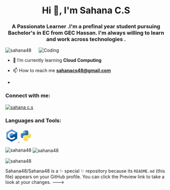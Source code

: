 <h1 align="center">Hi 👋, I'm Sahana C.S</h1>
<h3 align="center">A Passionate Learner .I'm a prefinal year student pursuing Bachelor's in EC from GEC Hassan. I'm always willing to learn and work across technologies .</h3>
<img align="right" alt="Coding" width="400" src="https://image.freepik.com/free-vector/business-woman-clerk-working-office-desk_3446-679.jpg">

<p align="left"> <img src="https://komarev.com/ghpvc/?username=sahana48&label=Profile%20views&color=0e75b6&style=flat" alt="sahana48" /> </p>

- 🌱 I’m currently learning **Cloud Computing**

- 📫 How to reach me **sahanacs48@gmail.com**
- 
<h3 align="left">Connect with me:</h3>
<p align="left">
<a href="https://linkedin.com/in/sahana c.s" target="blank"><img align="center" src="https://raw.githubusercontent.com/rahuldkjain/github-profile-readme-generator/master/src/images/icons/Social/linked-in-alt.svg" alt="sahana c.s" height="30" width="40" /></a>

</p>

<h3 align="left">Languages and Tools:</h3>
<p  height="40"/> </a> <a href="https://www.cprogramming.com/" target="_blank" rel="noreferrer"> <img src="https://raw.githubusercontent.com/devicons/devicon/master/icons/c/c-original.svg" alt="c" width="40" height="40"/> </a> <a href="https://www.python.org" target="_blank" rel="noreferrer"> <img src="https://raw.githubusercontent.com/devicons/devicon/master/icons/python/python-original.svg" alt="python" width="40" height="40"/> </a> </p>

<p><img align="left" src="https://github-readme-stats.vercel.app/api/top-langs?username=sahana48&show_icons=true&locale=en&layout=compact" alt="sahana48" /></p>

<p>&nbsp;<img align="center" src="https://github-readme-stats.vercel.app/api?username=sahana48&show_icons=true&locale=en" alt="sahana48" /></p>

<p><img align="center" src="https://github-readme-streak-stats.herokuapp.com/?user=sahana48&" alt="sahana48" /></p>

Sahana48/Sahana48 is a ✨ special ✨ repository because its `README.md` (this file) appears on your GitHub profile.
You can click the Preview link to take a look at your changes.
--->
